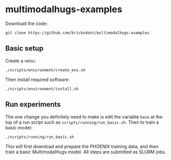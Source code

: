 # multimodalhugs-examples

Download the code:

    git clone https://github.com/bricksdont/multimodalhugs-examples

## Basic setup

Create a venv:

    ./scripts/environment/create_env.sh

Then install required software:

    ./scripts/environment/install.sh

## Run experiments

The one change you definitely need to make is edit the 
variable `base` at the top of a run script such as `scripts/running/run_basic.sh`. Then to train a basic model:

    ./scripts/running/run_basic.sh

This will first download and prepare the PHOENIX training data,
and then train a basic MultimodalHugs model. All steps are submitted
as SLURM jobs.
